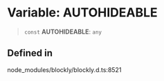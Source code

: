 # Variable: AUTOHIDEABLE

> `const` **AUTOHIDEABLE**: `any`

## Defined in

node_modules/blockly/blockly.d.ts:8521
